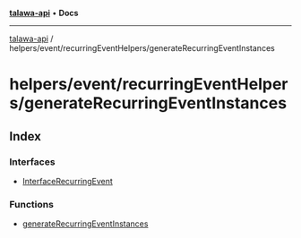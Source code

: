 [**talawa-api**](../../../../README.md) • **Docs**

***

[talawa-api](../../../../modules.md) / helpers/event/recurringEventHelpers/generateRecurringEventInstances

# helpers/event/recurringEventHelpers/generateRecurringEventInstances

## Index

### Interfaces

- [InterfaceRecurringEvent](interfaces/InterfaceRecurringEvent.md)

### Functions

- [generateRecurringEventInstances](functions/generateRecurringEventInstances.md)
